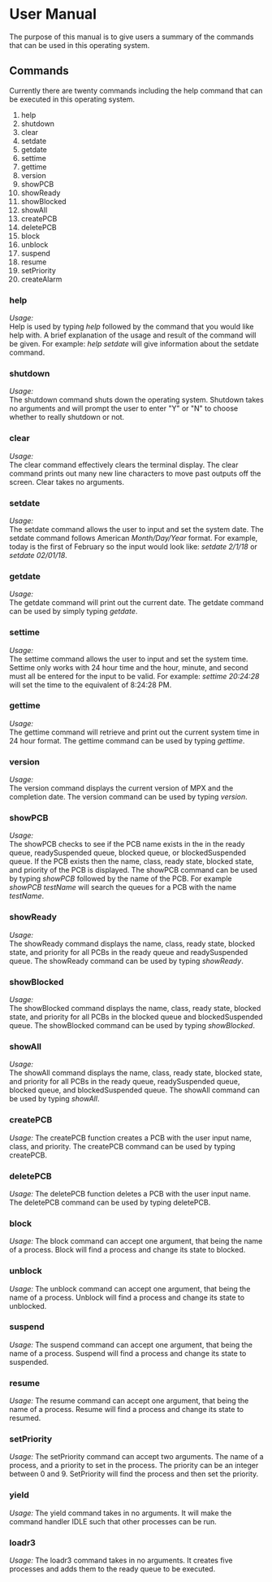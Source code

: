 User Manual
===========
The purpose of this manual is to give users a summary of the commands that can be used in this operating system.

Commands
---------
Currently there are twenty commands including the help command that can be executed in this operating system.

1. help
2. shutdown
3. clear
4. setdate
5. getdate
6. settime
7. gettime
8. version
9. showPCB
10. showReady
11. showBlocked
12. showAll
13. createPCB
14. deletePCB
15. block
16. unblock
17. suspend
18. resume
19. setPriority
20. createAlarm


### help
*Usage:*  
Help is used by typing *help* followed by the command that you would like help with. A brief explanation of the usage and result of the command will be given. For example: *help setdate* will give information about the setdate command.

### shutdown
*Usage:*  
The shutdown command shuts down the operating system. Shutdown takes no arguments and will prompt the user to enter "Y" or "N" to choose whether to really shutdown or not.

### clear
*Usage:*  
The clear command effectively clears the terminal display. The clear command prints out many new line characters to move past outputs off the screen. Clear takes no arguments.

### setdate
*Usage:*  
The setdate command allows the user to input and set the system date. The setdate command follows American *Month/Day/Year* format. For example, today is the first of February so the input would look like: *setdate 2/1/18* or *setdate 02/01/18*.

### getdate
*Usage:*  
The getdate command will print out the current date. The getdate command can be used by simply typing *getdate*.

### settime
*Usage:*  
The settime command allows the user to input and set the system time. Settime only works with 24 hour time and the hour, minute, and second must all be entered for the input to be valid. For example: *settime 20:24:28* will set the time to the equivalent of 8:24:28 PM.

### gettime
*Usage:*  
The gettime command will retrieve and print out the current system time in 24 hour format. The gettime command can be used by typing *gettime*.

### version
*Usage:*  
The version command displays the current version of MPX and the completion date. The version command can be used by typing *version*.

### showPCB
*Usage:*  
The showPCB checks to see if the PCB name exists in the in the ready queue, readySuspended queue, blocked queue, or blockedSuspended queue.  If the PCB exists then the name, class, ready state, blocked state, and priority of the PCB is displayed. The showPCB command can be used by typing *showPCB* followed by the name of the PCB. For example *showPCB testName* will search the queues for a PCB with the name *testName*.

### showReady
*Usage:*  
The showReady command displays the name, class, ready state, blocked state, and priority for all PCBs in the ready queue and readySuspended queue. The showReady command can be used by typing *showReady*.

### showBlocked
*Usage:*  
The showBlocked command displays the name, class, ready state, blocked state, and priority for all PCBs in the blocked queue and blockedSuspended queue. The showBlocked command can be used by typing *showBlocked*.

### showAll
*Usage:*  
The showAll command displays the name, class, ready state, blocked state, and priority for all PCBs in the ready queue, readySuspended queue, blocked queue, and blockedSuspended queue. The showAll command can be used by typing *showAll*.

### createPCB
*Usage:* 
The createPCB function creates a PCB with the user input name, class, and priority. The createPCB command can be used by typing createPCB.

### deletePCB
*Usage:* 
The deletePCB function deletes a PCB with the user input name. The deletePCB command can be used by typing deletePCB.

### block
*Usage:*
The block command can accept one argument, that being the name of a process. Block will find a process and change its state to blocked.

### unblock
*Usage:*
The unblock command can accept one argument, that being the name of a process. Unblock will find a process and change its state to unblocked.

### suspend
*Usage:*
The suspend command can accept one argument, that being the name of a process. Suspend will find a process and change its state to suspended.

### resume
*Usage:*
The resume command can accept one argument, that being the name of a process. Resume will find a process and change its state to resumed.

### setPriority
*Usage:*
The setPriority command can accept two arguments. The name of a process, and a priority to set in the process. The priority can be an integer between 0 and 9. SetPriority will find the process and then set the priority.

### yield
*Usage:*
The yield command takes in no arguments. It will make the command handler IDLE such that other processes can be run.

### loadr3
*Usage:*
The loadr3 command takes in no arguments. It creates five processes and adds them to the ready queue to be executed.

